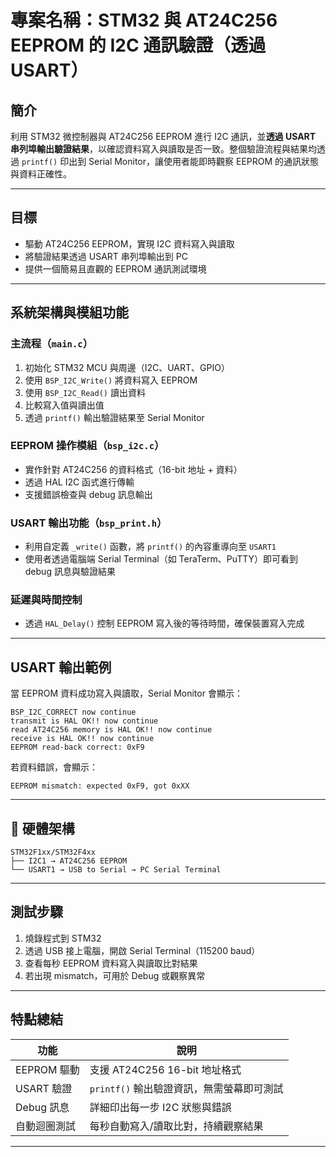# 專案名稱：STM32 與 AT24C256 EEPROM 的 I2C 通訊驗證（透過 USART）

## 簡介
利用 STM32 微控制器與 AT24C256 EEPROM 進行 I2C 通訊，並**透過 USART 串列埠輸出驗證結果**，以確認資料寫入與讀取是否一致。整個驗證流程與結果均透過 `printf()` 印出到 Serial Monitor，讓使用者能即時觀察 EEPROM 的通訊狀態與資料正確性。

---

## 目標
- 驅動 AT24C256 EEPROM，實現 I2C 資料寫入與讀取
- 將驗證結果透過 USART 串列埠輸出到 PC
- 提供一個簡易且直觀的 EEPROM 通訊測試環境

---

## 系統架構與模組功能

### 主流程（`main.c`）
1. 初始化 STM32 MCU 與周邊（I2C、UART、GPIO）
2. 使用 `BSP_I2C_Write()` 將資料寫入 EEPROM
3. 使用 `BSP_I2C_Read()` 讀出資料
4. 比較寫入值與讀出值
5. 透過 `printf()` 輸出驗證結果至 Serial Monitor

### EEPROM 操作模組（`bsp_i2c.c`）
- 實作針對 AT24C256 的資料格式（16-bit 地址 + 資料）
- 透過 HAL I2C 函式進行傳輸
- 支援錯誤檢查與 debug 訊息輸出

### USART 輸出功能（`bsp_print.h`）
- 利用自定義 `_write()` 函數，將 `printf()` 的內容重導向至 `USART1`
- 使用者透過電腦端 Serial Terminal（如 TeraTerm、PuTTY）即可看到 debug 訊息與驗證結果

### 延遲與時間控制
- 透過 `HAL_Delay()` 控制 EEPROM 寫入後的等待時間，確保裝置寫入完成

---

## USART 輸出範例
當 EEPROM 資料成功寫入與讀取，Serial Monitor 會顯示：

```
BSP_I2C_CORRECT now continue
transmit is HAL OK!! now continue
read AT24C256 memory is HAL OK!! now continue
receive is HAL OK!! now continue
EEPROM read-back correct: 0xF9
```

若資料錯誤，會顯示：

```
EEPROM mismatch: expected 0xF9, got 0xXX
```

---

## 🔌 硬體架構

```
STM32F1xx/STM32F4xx
├── I2C1 → AT24C256 EEPROM
└── USART1 → USB to Serial → PC Serial Terminal
```

---

## 測試步驟

1. 燒錄程式到 STM32
2. 透過 USB 接上電腦，開啟 Serial Terminal（115200 baud）
3. 查看每秒 EEPROM 資料寫入與讀取比對結果
4. 若出現 mismatch，可用於 Debug 或觀察異常

---

## 特點總結

| 功能 | 說明 |
|------|------|
| EEPROM 驅動 | 支援 AT24C256 16-bit 地址格式 |
| USART 驗證 | `printf()` 輸出驗證資訊，無需螢幕即可測試 |
| Debug 訊息 | 詳細印出每一步 I2C 狀態與錯誤 |
| 自動迴圈測試 | 每秒自動寫入/讀取比對，持續觀察結果 |

---
